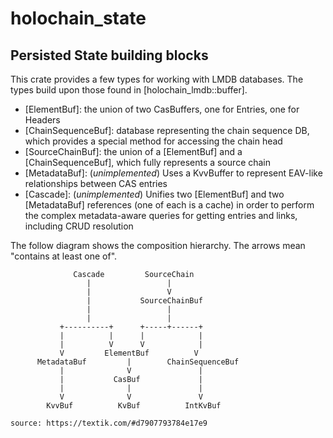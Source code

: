 # holochain_state

## Persisted State building blocks

This crate provides a few types for working with LMDB databases. The types build upon those found in [holochain_lmdb::buffer].

- [ElementBuf]: the union of two CasBuffers, one for Entries, one for Headers
- [ChainSequenceBuf]: database representing the chain sequence DB, which provides a special method for accessing the chain head
- [SourceChainBuf]: the union of a [ElementBuf] and a [ChainSequenceBuf], which fully represents a source chain
- [MetadataBuf]: (*unimplemented*) Uses a KvvBuffer to represent EAV-like relationships between CAS entries
- [Cascade]: (*unimplemented*) Unifies two [ElementBuf] and two [MetadataBuf] references (one of each is a cache) in order to perform the complex metadata-aware queries for getting entries and links, including CRUD resolution

The follow diagram shows the composition hierarchy.
The arrows mean "contains at least one of".

```none
              Cascade         SourceChain
                 |                 |
                 |                 V
                 |           SourceChainBuf
                 |                 |
                 |                 |
           +----------+      +-----+------+
           |          |      |            |
           |          V      V            |
           V         ElementBuf          V
      MetadataBuf         |        ChainSequenceBuf
           |              V               |
           |           CasBuf             |
           |              |               |
           V              V               V
        KvvBuf          KvBuf          IntKvBuf

source: https://textik.com/#d7907793784e17e9
```
